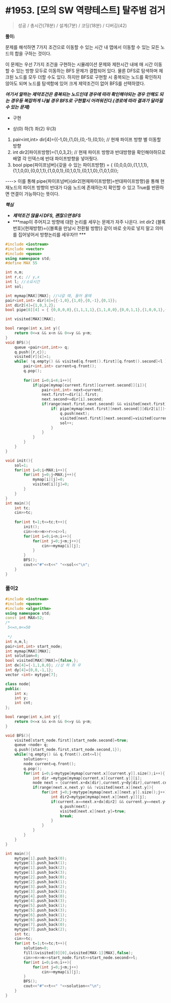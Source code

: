 # #1953. [모의 SW 역량테스트] 탈주범 검거

> [문제]: https://swexpertacademy.com/main/code/problem/problemDetail.do?contestProbId=AV5PpLlKAQ4DFAUq
>
> 성공 / 총시간(78분) / 설계(7분) / 코딩(18분) / 디버깅(42)

**풀이:**

문제를 해석하면 7가지 조건으로 이동할 수 있는 시간 내 맵에서 이동할 수 있는 모든 노드의 합을 구하는 것이다.

이 문제는 우선 7가지 조건을 구현하는 시뮬레이션 문제와 제한시간 내에 매 시간 이동할 수 있는 방향 모두로 이동하는 BFS 문제가 결합되어 있다. 물론 DFS로 탐색하며 체크된 노드를 모두 더할 수도 있다. 하지만 BFS로 구현할 시 중복되는 노드를 확인하지 않아도 되며 노드를 탐색함에 있어 크게 제약조건이 없어 BFS를 선택하였다. 

***여기서 말하는 제약조건은 중복되는 노드인데 경우에 따라 확인해야되는 경우 안해도 되는 경우등 복잡하게 나뉠 경우 BFS로 구현할시 어려워진다.(경로에 따라 결과가 달라질 수 있는 문제)***

- 구현

-  상(0) 하(1) 좌(2) 우(3)

  1. pair<int,int> dir[4]={{-1,0},{1,0},{0,-1},{0,1}}; // 현재 파이프 방향 별 이동할 방향
  2. int dir2[파이프방향]={1,0,3,2}; // 현재 파이프 방향과 반대방향을 확인해야하므로 배열 각 인덱스에 반대 파이프방향을 넣어줫다.
  3. bool pipe{파이프넘버}{갖을 수 있는 파이프방향} = { {0,0,0,0},{1,1,1,1},{1,1,0,0},{0,0,1,1},{1,0,0,1},{0,1,0,1},{0,1,1,0},{1,0,1,0}};

  ----> 이를 통해 pipe{파이프넘버}{dir2[현재파이프방향]=반대파이프방향}을 통해 현재노드의 파이프 방향의 반대가 다음 노드에 존재하는지 확인할 수 있고 True를 반환하면 연결이 가능하다는 뜻이다.

***핵심***

- ***제약조건 많을시 DFS, 괜찮으면 BFS***
- ***map이 주어지고 방향에 대한 논리를 세우는 문제가 자주 나온다. int dir2 {블록번호}{현재방향}={{블록을 만날시 전환될 방향}} 같이 바로 숫자로 넣지 말고 의미를 집어넣어서 방향논리를 세우자!!! *** 

```c++
#include <iostream>
#include <vector>
#include <queue>
using namespace std;
#define MAX 55

int n,m;
int r,c; // y,x
int l; //소요시간
int sol;

int mymap[MAX][MAX]; //나갈 때, 들어 올때
pair<int,int> dir[4]={{-1,0},{1,0},{0,-1},{0,1}};
int dir2[4]={1,0,3,2};
bool pipe[8][4] = { {0,0,0,0},{1,1,1,1},{1,1,0,0},{0,0,1,1},{1,0,0,1},{0,1,0,1},{0,1,1,0},{1,0,1,0}};

int visited[MAX][MAX];

bool range(int x,int y){
    return 0<=x && x<n && 0<=y && y<m;
}
void BFS(){
    queue <pair<int,int>> q;
    q.push({r,c});
    visited[r][c]=1;
    while( !q.empty() && visited[q.front().first][q.front().second]<l ){
        pair<int,int> current=q.front();
        q.pop();
        
        for(int i=0;i<4;i++){
            if(pipe[mymap[current.first][current.second]][i]){
                pair<int,int> next=current;
                next.first+=dir[i].first;
                next.second+=dir[i].second;
                if(range(next.first,next.second) && visited[next.first][next.second]==0){
                    if( pipe[mymap[next.first][next.second]][dir2[i]]){
                        q.push(next);
                        visited[next.first][next.second]=visited[current.first][current.second]+1;
                        sol++;
                    }
                }
            }
        }
    }
}

void init(){
    sol=1;
    for(int i=0;i<MAX;i++){
        for(int j=0;j<MAX;j++){
            mymap[i][j]=0;
            visited[i][j]=0;
        }
    }
}
int main(){
    int tc;
    cin>>tc;
  
    for(int t=1;t<=tc;t++){
        init();
        cin>>n>>m>>r>>c>>l;
        for(int i=0;i<n;i++){
            for(int j=0;j<m;j++){
                cin>>mymap[i][j];
            }
        }
        BFS();
        cout<<"#"<<t<<" "<<sol<<"\n";
    }
}
```





### 풀이2

``` c++
#include <iostream>
#include <queue>
#include <algorithm>
using namespace std;
const int MAX=52;
/*
 5<=n,m<=50
 
 */
int n,m,l;
pair<int,int> start_node;
int mymap[MAX][MAX];
int solution=0;
bool visited[MAX][MAX]={false,};
int dx[4]={-1,1,0,0}; //상 하 좌 우
int dy[4]={0,0,-1,1};
vector <int> mytype[7];

class node{
public:
    int x;
    int y;
    int cnt;
};

bool range(int x,int y){
    return 0<=x && x<n && 0<=y && y<m;
}

void BFS(){
    visited[start_node.first][start_node.second]=true;
    queue <node> q;
    q.push({start_node.first,start_node.second,1});
    while(!q.empty() && q.front().cnt<=l){
        solution++;
        node current=q.front();
        q.pop();
        for(int i=0;i<mytype[mymap[current.x][current.y]].size();i++){
            int dir =mytype[mymap[current.x][current.y]][i];
            node next = {current.x+dx[dir],current.y+dy[dir],current.cnt+1};
            if(range(next.x,next.y) && !visited[next.x][next.y]){
                for(int j=0;j<mytype[mymap[next.x][next.y]].size();j++){
                    int dir2=mytype[mymap[next.x][next.y]][j];
                    if(current.x==next.x+dx[dir2] && current.y==next.y+dy[dir2]){
                        q.push(next);
                        visited[next.x][next.y]=true;
                        break;
                    }
                }
            }
        }
    }
}

int main(){
    mytype[1].push_back(0);
    mytype[1].push_back(1);
    mytype[1].push_back(2);
    mytype[1].push_back(3);
    mytype[2].push_back(0);
    mytype[2].push_back(1);
    mytype[3].push_back(2);
    mytype[3].push_back(3);
    mytype[4].push_back(0);
    mytype[4].push_back(3);
    mytype[5].push_back(1);
    mytype[5].push_back(3);
    mytype[6].push_back(1);
    mytype[6].push_back(2);
    mytype[7].push_back(0);
    mytype[7].push_back(2);
    int tc;
    cin>>tc;
    for(int t=1;t<=tc;t++){
        solution=0;
        fill(&visited[0][0],&visited[MAX-1][MAX],false);
        cin>>n>>m>>start_node.first>>start_node.second>>l;
        for(int i=0;i<n;i++){
            for(int j=0;j<m;j++)
                cin>>mymap[i][j];
        }
        BFS();
        cout<<"#"<<t<<" "<<solution<<"\n";
    }
}

```

